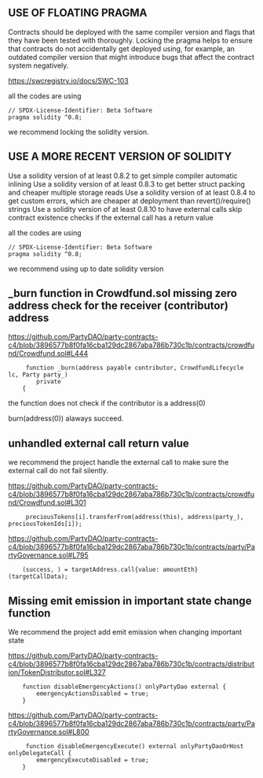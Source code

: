 ## USE OF FLOATING PRAGMA

Contracts should be deployed with the same compiler version and flags that they have been tested with thoroughly. Locking the pragma helps to ensure that contracts do not accidentally get deployed using, for example, an outdated compiler version that might introduce bugs that affect the contract system negatively.

https://swcregistry.io/docs/SWC-103

all the codes are using 

```
// SPDX-License-Identifier: Beta Software
pragma solidity ^0.8;
```

we recommend locking the solidity version.

## USE A MORE RECENT VERSION OF SOLIDITY

 Use a solidity version of at least 0.8.2 to get simple compiler automatic inlining Use a solidity version of at least 0.8.3 to get better struct packing and cheaper multiple storage reads Use a solidity version of at least 0.8.4 to get custom errors, which are cheaper at deployment than revert()/require() strings Use a solidity version of at least 0.8.10 to have external calls skip contract existence checks if the external call has a return value

all the codes are using 

```
// SPDX-License-Identifier: Beta Software
pragma solidity ^0.8;
```

we recommend using up to date solidity version

## _burn function in Crowdfund.sol missing zero address check for the receiver (contributor) address

https://github.com/PartyDAO/party-contracts-c4/blob/3896577b8f0fa16cba129dc2867aba786b730c1b/contracts/crowdfund/Crowdfund.sol#L444

```
     function _burn(address payable contributor, CrowdfundLifecycle lc, Party party_)
        private
    {
```

the function does not check if the contributor is a address(0)

burn(address(0)) alaways succeed.

## unhandled external call return value

we recommend the project handle the external call to make sure the external call do not fail silently. 

https://github.com/PartyDAO/party-contracts-c4/blob/3896577b8f0fa16cba129dc2867aba786b730c1b/contracts/crowdfund/Crowdfund.sol#L301

```
     preciousTokens[i].transferFrom(address(this), address(party_), preciousTokenIds[i]);
```

https://github.com/PartyDAO/party-contracts-c4/blob/3896577b8f0fa16cba129dc2867aba786b730c1b/contracts/party/PartyGovernance.sol#L795

```
    (success, ) = targetAddress.call{value: amountEth}(targetCallData);
```

## Missing emit emission in important state change function

We recommend the project add emit emission when changing important state

https://github.com/PartyDAO/party-contracts-c4/blob/3896577b8f0fa16cba129dc2867aba786b730c1b/contracts/distribution/TokenDistributor.sol#L327

```
    function disableEmergencyActions() onlyPartyDao external {
        emergencyActionsDisabled = true;
    }
```

https://github.com/PartyDAO/party-contracts-c4/blob/3896577b8f0fa16cba129dc2867aba786b730c1b/contracts/party/PartyGovernance.sol#L800

```
     function disableEmergencyExecute() external onlyPartyDaoOrHost onlyDelegateCall {
        emergencyExecuteDisabled = true;
    }
```

